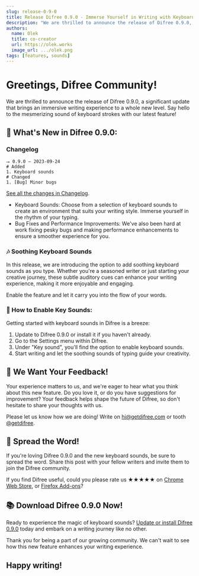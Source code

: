 ```yaml
---
slug: release-0-9-0
title: Release Difree 0.9.0 - Immerse Yourself in Writing with Keyboard Sounds 
description: "We are thrilled to announce the release of Difree 0.9.0, a significant update that brings an immersive writing experience to a whole new level. Say hello to the mesmerizing sound of keyboard strokes with our latest feature!"
authors:
  name: Olek
  title: co-creator
  url: https://olek.works
  image_url: .../olek.png
tags: [features, sounds]
---
```


# Greetings, Difree Community!

We are thrilled to announce the release of Difree 0.9.0, a significant update that brings an immersive writing experience to a whole new level. Say hello to the mesmerizing sound of keyboard strokes with our latest feature!
<!--truncate-->
## 🚀 What's New in Difree 0.9.0:

### Changelog
```
⭢ 0.9.0 – 2023-09-24
# Added
1. Keyboard sounds
# Changed
1. [Bug] Minor bugs
```
[See all the changes in Changelog](https://www.getdifree.com/changelog/).

* Keyboard Sounds: Choose from a selection of keyboard sounds to create an environment that suits your writing style. Immerse yourself in the rhythm of your typing.
* Bug Fixes and Performance Improvements: We've also been hard at work fixing pesky bugs and making performance enhancements to ensure a smoother experience for you.

### 🎶 Soothing Keyboard Sounds

In this release, we are introducing the option to add soothing keyboard sounds as you type. Whether you're a seasoned writer or just starting your creative journey, these subtle auditory cues can enhance your writing experience, making it more enjoyable and engaging. 

Enable the feature and let it carry you into the flow of your words.

### 📝 How to Enable Key Sounds:

Getting started with keyboard sounds in Difree is a breeze:

1. Update to Difree 0.9.0 or install it if you haven't already.
2. Go to the Settings menu within Difree.
3. Under "Key sound", you'll find the option to enable keyboard sounds. 
4. Start writing and let the soothing sounds of typing guide your creativity.

## 🎉 We Want Your Feedback!

Your experience matters to us, and we're eager to hear what you think about this new feature. Do you love it, or do you have suggestions for improvement? Your feedback helps shape the future of Difree, so don't hesitate to share your thoughts with us.

Please let us know how we are doing! Write on [hi@getdifree.com](mailto:hi@getdifree.com) or tooth [@getdifree](https://mastodon.world/@getdifree). 

## 📣 Spread the Word!

If you're loving Difree 0.9.0 and the new keyboard sounds, be sure to spread the word. Share this post with your fellow writers and invite them to join the Difree community.

If you find Difree useful, could you please rate us ★★★★★ on [Chrome Web Store](https://i.getdifree.com/review-chrome), or [Firefox Add-ons](https://i.getdifree.com/review-firefox)?

## 📚 Download Difree 0.9.0 Now!

Ready to experience the magic of keyboard sounds? [Update or install Difree 0.9.0](https://i.getdifree.com/install) today and embark on a writing journey like no other.

Thank you for being a part of our growing community. We can't wait to see how this new feature enhances your writing experience.

## Happy writing!
